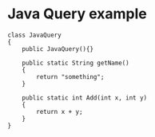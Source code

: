 Java Query example
===


    class JavaQuery
    {
        public JavaQuery(){}

        public static String getName()
        {
            return "something";
        }

        public static int Add(int x, int y)
        {
            return x + y;
        }
    }


